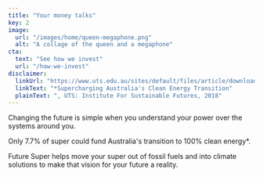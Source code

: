```yaml
---
title: "Your money talks"
key: 2
image:
  url: "/images/home/queen-megaphone.png"
  alt: "A collage of the queen and a megaphone"
cta:
  text: "See how we invest"
  url: "/how-we-invest"
disclaimer:
  linkUrl: "https://www.uts.edu.au/sites/default/files/article/downloads/Teske_et_al_2018_Supercharging_Australia’s_Clean_Energy_Transition_0.pdf"
  linkText: "*Supercharging Australia's Clean Energy Transition"
  plainText: ", UTS: Institute For Sustainable Futures, 2018"
---
```


Changing the future is simple when you understand your power over the systems around you.

Only 7.7% of super could fund Australia's transition to 100% clean energy\*.

Future Super helps move your super out of fossil fuels and into climate solutions to make that vision for your future a reality.

